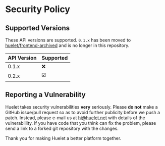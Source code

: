 # Security Policy

## Supported Versions

These API versions are supported. `0.1.x` has been moved to [huelet/frontend-archived](https://github.com/huelet/frontend-archived) and is no longer in this repository.

| API Version | Supported                  |
| ----------- | ------------------         |
| 0.1.x       | :x:                        |
| 0.2.x       | :ballot_box_with_check:    |

## Reporting a Vulnerability

Huelet takes security vulnerabilities **very** seriously. Please **do not** make a GitHub issue/pull request so as to avoid further publicity before we push a patch.
Instead, please e-mail us at [hi@huelet.net](mailto:hi@huelet.net) with details of the vulnerablility. If you have code that you think can fix the problem, please send a
link to a forked git repository with the changes.  
  
Thank you for making Huelet a better platform together.
